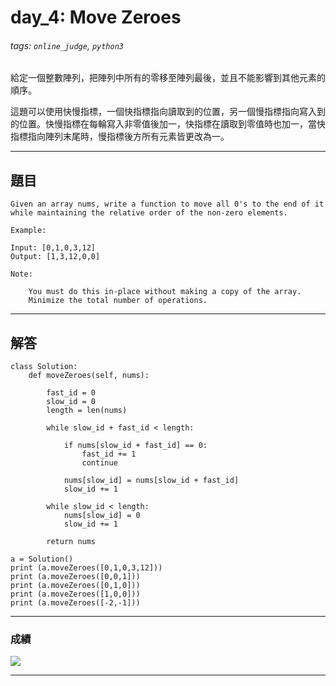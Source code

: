 # day_4: Move Zeroes

###### tags: `online_judge`, `python3`

給定一個整數陣列，把陣列中所有的零移至陣列最後，並且不能影響到其他元素的順序。

這題可以使用快慢指標，一個快指標指向讀取到的位置，另一個慢指標指向寫入到的位置。快慢指標在每輪寫入非零值後加一，快指標在讀取到零值時也加一，當快指標指向陣列末尾時，慢指標後方所有元素皆更改為一。

---

## 題目

```
Given an array nums, write a function to move all 0's to the end of it while maintaining the relative order of the non-zero elements.

Example:

Input: [0,1,0,3,12]
Output: [1,3,12,0,0]

Note:

    You must do this in-place without making a copy of the array.
    Minimize the total number of operations.
```

---

## 解答

```python=
class Solution:
    def moveZeroes(self, nums):
        
        fast_id = 0
        slow_id = 0
        length = len(nums)
        
        while slow_id + fast_id < length:
            
            if nums[slow_id + fast_id] == 0:
                fast_id += 1
                continue
                
            nums[slow_id] = nums[slow_id + fast_id]
            slow_id += 1
            
        while slow_id < length:
            nums[slow_id] = 0
            slow_id += 1
        
        return nums
        
a = Solution()
print (a.moveZeroes([0,1,0,3,12]))
print (a.moveZeroes([0,0,1]))
print (a.moveZeroes([0,1,0]))
print (a.moveZeroes([1,0,0]))
print (a.moveZeroes([-2,-1]))
```

---
### 成績

![](https://i.imgur.com/WRsa5M3.png)

---
